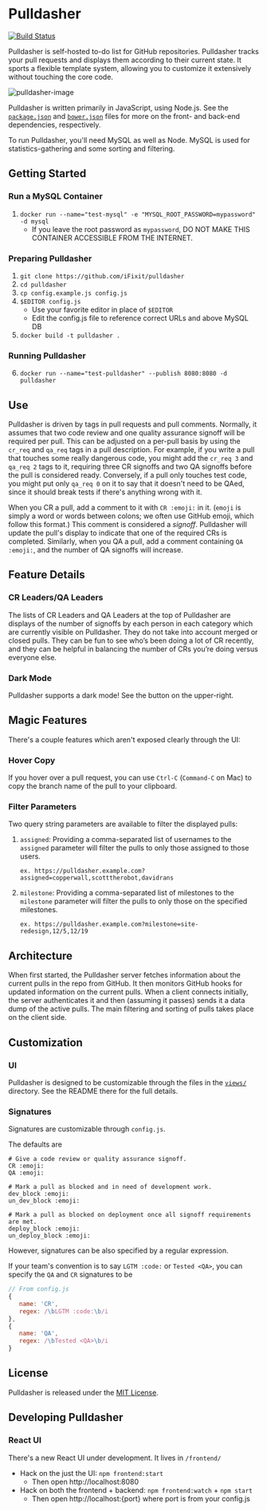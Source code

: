 # Pulldasher
[![Build Status](https://travis-ci.org/iFixit/pulldasher.svg?branch=master)](https://travis-ci.org/iFixit/pulldasher)

Pulldasher is self-hosted to-do list for GitHub repositories.
Pulldasher tracks your pull requests and displays them according to their
current state. It sports a flexible template system, allowing you to customize
it extensively without touching the core code.

![pulldasher-image](https://cloud.githubusercontent.com/assets/2539016/11315808/78af398e-8fad-11e5-81d4-b59ae6109dec.png)

Pulldasher is written primarily in JavaScript, using Node.js. See the
[`package.json`](package.json/) and [`bower.json`](bower.json/) files for more on the front- and back-end
dependencies, respectively.

To run Pulldasher, you'll need MySQL as well as Node. MySQL is used for
statistics-gathering and some sorting and filtering.

## Getting Started

### Run a MySQL Container
1. `docker run --name="test-mysql" -e "MYSQL_ROOT_PASSWORD=mypassword" -d mysql`
   * If you leave the root password as `mypassword`, DO NOT MAKE THIS CONTAINER ACCESSIBLE FROM THE INTERNET.
### Preparing Pulldasher
1. `git clone https://github.com/iFixit/pulldasher`
2. `cd pulldasher`
3. `cp config.example.js config.js`
4. `$EDITOR config.js`
   * Use your favorite editor in place of `$EDITOR`
   * Edit the config.js file to reference correct URLs and above MySQL DB
5. `docker build -t pulldasher .`
### Running Pulldasher
6. `docker run --name="test-pulldasher" --publish 8080:8080 -d pulldasher`

## Use
Pulldasher is driven by tags in pull requests and pull comments. Normally, it
assumes that two code review and one quality assurance signoff will be
required per pull. This can be adjusted on a per-pull basis by using the
`cr_req` and `qa_req` tags in a pull description. For example, if you write a
pull that touches some really dangerous code, you might add the `cr_req 3` and
`qa_req 2` tags to it, requiring three CR signoffs and two QA signoffs before
the pull is considered ready. Conversely, if a pull only touches test code, you
might put only `qa_req 0` on it to say that it doesn't need to be QAed, since
it should break tests if there's anything wrong with it.

When you CR a pull, add a comment to it with `CR :emoji:` in it.
(`emoji` is simply a word or words between colons; we often use GitHub emoji,
which follow this format.) This comment is considered a _signoff_. Pulldasher
will update the pull's display to indicate that one of the required CRs is
completed.  Similarly, when you QA a pull, add a comment containing
`QA :emoji:`, and the number of QA signoffs will increase.

## Feature Details
### CR Leaders/QA Leaders
The lists of CR Leaders and QA Leaders at the top of Pulldasher are displays of
the number of signoffs by each person in each category which are currently visible
on Pulldasher. They do not take into account merged or closed pulls. They can be
fun to see who’s been doing a lot of CR recently, and they can be helpful in
balancing the number of CRs you’re doing versus everyone else.

### Dark Mode
Pulldasher supports a dark mode! See the button on the upper-right.


## Magic Features
There's a couple features which aren't exposed clearly through the UI:

### Hover Copy
If you hover over a pull request, you can use `Ctrl-C` (`Command-C` on Mac) to
copy the branch name of the pull to your clipboard.

### Filter Parameters
Two query string parameters are available to filter the displayed pulls:

1. `assigned`: Providing a comma-separated list of usernames to the `assigned`
   parameter will filter the pulls to only those assigned to those users.

   ```ex. https://pulldasher.example.com?assigned=copperwall,scotttherobot,davidrans```

2. `milestone`: Providing a comma-separated list of milestones to the
   `milestone` parameter will filter the pulls to only those on the specified
   milestones.

   ```ex. https://pulldasher.example.com?milestone=site-redesign,12/5,12/19```

## Architecture
When first started, the Pulldasher server fetches information about the current
pulls in the repo from GitHub. It then monitors GitHub hooks for updated
information on the current pulls. When a client connects initially, the server
authenticates it and then (assuming it passes) sends it a data dump of the
active pulls.  The main filtering and sorting of pulls takes place on the client
side.

## Customization

### UI
Pulldasher is designed to be customizable through the files in the
[`views/`](views/) directory. See the README there for the full details.

### Signatures
Signatures are customizable through `config.js`.

The defaults are

```
# Give a code review or quality assurance signoff.
CR :emoji:
QA :emoji:

# Mark a pull as blocked and in need of development work.
dev_block :emoji:
un_dev_block :emoji:

# Mark a pull as blocked on deployment once all signoff requirements are met.
deploy_block :emoji:
un_deploy_block :emoji:
```

However, signatures can be also specified by a regular expression.

If your team's convention is to say `LGTM :code:` or `Tested <QA>`, you can
specify the `QA` and `CR` signatures to be

```js
// From config.js
{
   name: 'CR',
   regex: /\bLGTM :code:\b/i
},
{
   name: 'QA',
   regex: /\bTested <QA>\b/i
}
```

## License

Pulldasher is released under the [MIT License](LICENSE/).

## Developing Pulldasher

### React UI
There's a new React UI under development. It lives in `/frontend/`

* Hack on the just the UI: `npm frontend:start`
   * Then open http://localhost:8080
* Hack on both the frontend + backend: `npm frontend:watch` + `npm start`
   * Then open http://localhost:{port} where port is from your config.js

